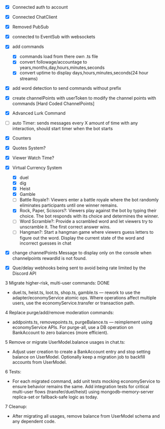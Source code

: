 * [x] Connected auth to account
* [x] Connected ChatClient
* [x] Removed PubSub
* [x] connected to EventSub with websockets
* [x] add commands
  * [x] commands load from there own .ts file
  * [x] convert followage/accountage to years,months,day,hours,minutes,seconds
  * [x] convert uptime to display days,hours,minutes,seconds(24 hour streams)
* [x] add word detection to send commands without prefix
* [x] create channelPoints with userToken to modify the channel points with commands [Hard Coded ChannelPoints]
* [x] Advanced Lurk Command
* [ ] auto Timer: sends messages every X amount of time with any interaction, should start timer when the bot starts
* [x] Counters
* [x] Quotes System?
* [x] Viewer Watch Time?
* [x] Virtual Currency System
  * [x] duel
  * [x] dig
  * [x] Heist
  * [x] Gamble
  * [ ] Battle Royale?: Viewers enter a battle royale where the bot randomly eliminates participants until one winner remains.
  * [x] Rock, Paper, Scissors?: Viewers play against the bot by typing their choice. The bot responds with its choice and determines the winner.
  * [ ] Word Scramble?: Provide a scrambled word and let viewers try to unscramble it. The first correct answer wins.
  * [ ] Hangman?: Start a hangman game where viewers guess letters to figure out the word. Display the current state of the word and incorrect guesses in chat
* [x] change channelPoints Message to display only on the console when channelpoints rewardId is not found.
* [x] Que/delay webhooks being sent to avoid being rate limited by the Discord API



3 Migrate higher-risk, multi-user commands: DONE

* duel.ts, heist.ts, loot.ts, shop.ts, gamble.ts — rework to use the adapter/economyService atomic ops. Where operations affect multiple users, use the economyService.transfer or transaction path.

4 Replace purge/add/remove moderation commands:

* addpoints.ts, removepoints.ts, purgeBalance.ts — reimplement using economyService APIs. For purge-all, use a DB operation on BankAccount to zero balances (more efficient).

5 Remove or migrate UserModel.balance usages in chat.ts:

* Adjust user creation to create a BankAccount entry and stop setting balance on UserModel. Optionally keep a migration job to backfill accounts from UserModel.

6 Tests:

* For each migrated command, add unit tests mocking economyService to ensure behavior remains the same.
Add integration tests for critical multi-user flows (transfer/duel/heist) using mongodb-memory-server replica-set or fallback-safe logic as today.

7 Cleanup:

* After migrating all usages, remove balance from UserModel schema and any dependent code.